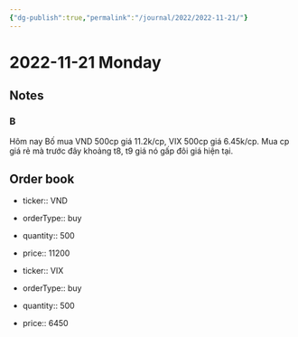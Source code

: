 ```yaml
---
{"dg-publish":true,"permalink":"/journal/2022/2022-11-21/"}
---
```


# 2022-11-21 Monday

## Notes

### B

Hôm nay Bố mua VND 500cp giá 11.2k/cp, VIX 500cp giá 6.45k/cp. Mua cp giá rẻ mà trước đây khoảng t8, t9 giá nó gấp đôi giá hiện tại.

## Order book

- ticker:: VND
- orderType:: buy
- quantity:: 500
- price:: 11200

- ticker:: VIX
- orderType:: buy
- quantity:: 500
- price:: 6450